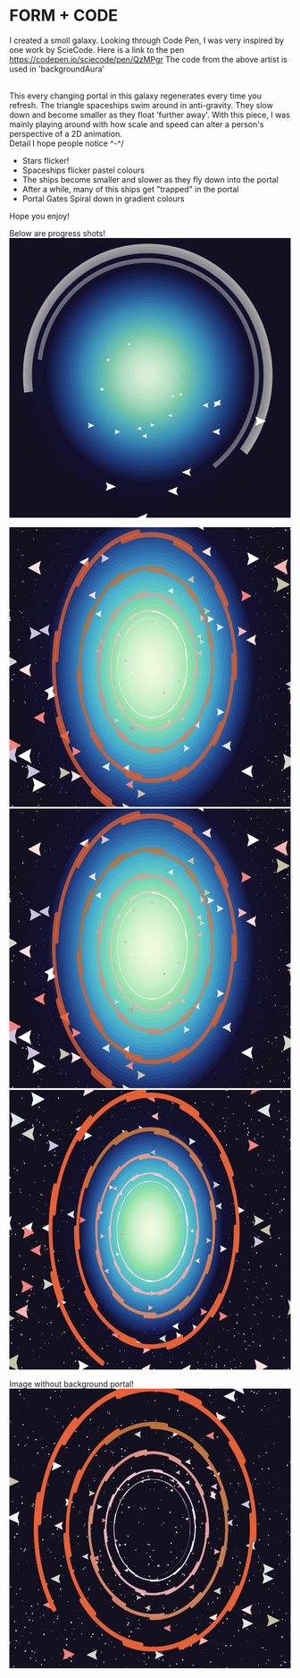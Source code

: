 # FORM + CODE

I created a smoll galaxy. Looking through Code Pen, I was very inspired by one work
by ScieCode. Here is a link to the pen https://codepen.io/sciecode/pen/QzMPgr
The code from the above artist is used in 'backgroundAura'

<br/>
This every changing portal in this galaxy regenerates every time you refresh. 
The triangle spaceships swim around in anti-gravity. 
They slow down and become smaller as they float 'further away'. With this piece, 
I was mainly playing around with how scale and speed can alter a person's perspective of a 2D animation. 


<br/>
Detail I hope people notice ^-^/

<ul>
  <li>Stars flicker!</li>
  <li>Spaceships flicker pastel colours</li>
  <li>The ships become smaller and slower as they fly down into the portal</li>
  <li>After a while, many of this ships get "trapped" in the portal
  <li>Portal Gates Spiral down in gradient colours</li>
</ul>

Hope you enjoy!


Below are progress shots!
<br/>
<img src="first.png" alt="first" height=500>

<img src="second.png" alt="second" height=500>

<img src="second.png" alt="second" height=500>
<img src="smallerPortal.png" alt="Smaller Portal" height=500>

Image without background portal!
<img src="third.png" alt="Without Portal" height=500>


